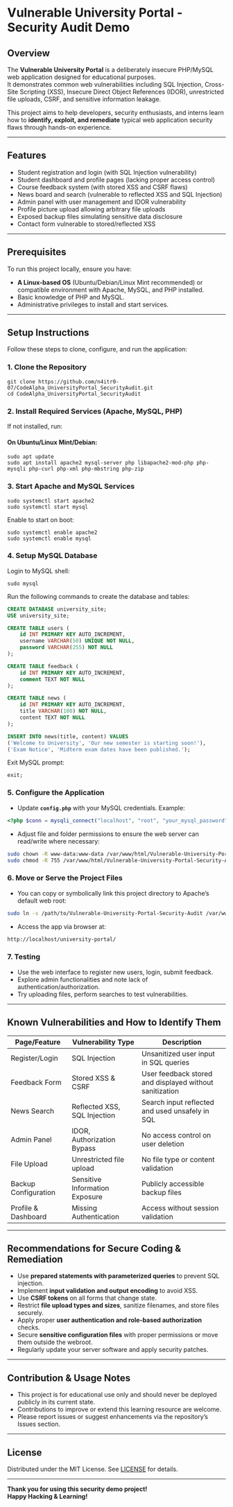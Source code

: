 # Vulnerable University Portal - Security Audit Demo

## Overview

The **Vulnerable University Portal** is a deliberately insecure PHP/MySQL web application designed for educational purposes.  
It demonstrates common web vulnerabilities including SQL Injection, Cross-Site Scripting (XSS), Insecure Direct Object References (IDOR), unrestricted file uploads, CSRF, and sensitive information leakage.

This project aims to help developers, security enthusiasts, and interns learn how to **identify, exploit, and remediate** typical web application security flaws through hands-on experience.

---

## Features

- Student registration and login (with SQL Injection vulnerability)
- Student dashboard and profile pages (lacking proper access control)
- Course feedback system (with stored XSS and CSRF flaws)
- News board and search (vulnerable to reflected XSS and SQL Injection)
- Admin panel with user management and IDOR vulnerability
- Profile picture upload allowing arbitrary file uploads
- Exposed backup files simulating sensitive data disclosure
- Contact form vulnerable to stored/reflected XSS

---

## Prerequisites

To run this project locally, ensure you have:

- **A Linux-based OS** (Ubuntu/Debian/Linux Mint recommended) or compatible environment with Apache, MySQL, and PHP installed.
- Basic knowledge of PHP and MySQL.
- Administrative privileges to install and start services.

---

## Setup Instructions

Follow these steps to clone, configure, and run the application:

### 1. Clone the Repository

```
git clone https://github.com/n4itr0-07/CodeAlpha_UniversityPortal_SecurityAudit.git
cd CodeAlpha_UniversityPortal_SecurityAudit
```

### 2. Install Required Services (Apache, MySQL, PHP)

If not installed, run:

#### On Ubuntu/Linux Mint/Debian:

```
sudo apt update
sudo apt install apache2 mysql-server php libapache2-mod-php php-mysqli php-curl php-xml php-mbstring php-zip
```

### 3. Start Apache and MySQL Services

```
sudo systemctl start apache2
sudo systemctl start mysql
```

Enable to start on boot:

```
sudo systemctl enable apache2
sudo systemctl enable mysql
```

### 4. Setup MySQL Database

Login to MySQL shell:

```
sudo mysql
```

Run the following commands to create the database and tables:

```sql
CREATE DATABASE university_site;
USE university_site;

CREATE TABLE users (
    id INT PRIMARY KEY AUTO_INCREMENT,
    username VARCHAR(50) UNIQUE NOT NULL,
    password VARCHAR(255) NOT NULL
);

CREATE TABLE feedback (
    id INT PRIMARY KEY AUTO_INCREMENT,
    comment TEXT NOT NULL
);

CREATE TABLE news (
    id INT PRIMARY KEY AUTO_INCREMENT,
    title VARCHAR(100) NOT NULL,
    content TEXT NOT NULL
);

INSERT INTO news(title, content) VALUES 
('Welcome to University', 'Our new semester is starting soon!'),
('Exam Notice', 'Midterm exam dates have been published.');
```

Exit MySQL prompt:

```
exit;
```

### 5. Configure the Application

- Update **`config.php`** with your MySQL credentials. Example:

```php
<?php $conn = mysqli_connect("localhost", "root", "your_mysql_password", "university_site") or die("DB Connection Failed!"); ?>
```

- Adjust file and folder permissions to ensure the web server can read/write where necessary:

```sh
sudo chown -R www-data:www-data /var/www/html/Vulnerable-University-Portal-Security-Audit
sudo chmod -R 755 /var/www/html/Vulnerable-University-Portal-Security-Audit
```

### 6. Move or Serve the Project Files

- You can copy or symbolically link this project directory to Apache’s default web root:

```sh
sudo ln -s /path/to/Vulnerable-University-Portal-Security-Audit /var/www/html/university-portal
```

- Access the app via browser at:

```sh
http://localhost/university-portal/
```

### 7. Testing

- Use the web interface to register new users, login, submit feedback.
- Explore admin functionalities and note lack of authentication/authorization.
- Try uploading files, perform searches to test vulnerabilities.

---

## Known Vulnerabilities and How to Identify Them

| Page/Feature          | Vulnerability Type             | Description                            |
|----------------------|-------------------------------|--------------------------------------|
| Register/Login        | SQL Injection                 | Unsanitized user input in SQL queries |
| Feedback Form         | Stored XSS & CSRF             | User feedback stored and displayed without sanitization |
| News Search           | Reflected XSS, SQL Injection  | Search input reflected and used unsafely in SQL |
| Admin Panel           | IDOR, Authorization Bypass   | No access control on user deletion   |
| File Upload           | Unrestricted file upload      | No file type or content validation   |
| Backup Configuration  | Sensitive Information Exposure| Publicly accessible backup files     |
| Profile & Dashboard   | Missing Authentication       | Access without session validation    |

---

## Recommendations for Secure Coding & Remediation

- Use **prepared statements with parameterized queries** to prevent SQL injection.
- Implement **input validation and output encoding** to avoid XSS.
- Use **CSRF tokens** on all forms that change state.
- Restrict **file upload types and sizes**, sanitize filenames, and store files securely.
- Apply proper **user authentication and role-based authorization** checks.
- Secure **sensitive configuration files** with proper permissions or move them outside the webroot.
- Regularly update your server software and apply security patches.

---

## Contribution & Usage Notes

- This project is for educational use only and should never be deployed publicly in its current state.
- Contributions to improve or extend this learning resource are welcome.
- Please report issues or suggest enhancements via the repository’s Issues section.

---

## License

Distributed under the MIT License. See [LICENSE](LICENSE) for details.

---

**Thank you for using this security demo project!  
Happy Hacking & Learning!**


